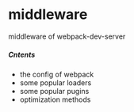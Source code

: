 # middleware
middleware of webpack-dev-server
##### Cntents
* the config of webpack
* some popular loaders
* some popular pugins
* optimization methods
